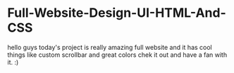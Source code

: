 # Full-Website-Design-UI-HTML-And-CSS

hello guys today's project is really amazing full website and it has cool things like custom scrollbar and great colors chek it out and have a fan with it. :)
